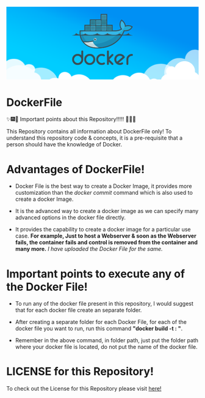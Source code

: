 ![Docker](Images/docker_image.png)


# DockerFile

:sparkles::fireworks::tada: Important points about this Repository!!!!! :tada::fireworks::sparkles:

This Repository contains all information about DockerFile only! To understand this repository code & concepts, it is a pre-requisite that a person should have the knowledge of Docker.

# Advantages of DockerFile!

* Docker File is the best way to create a Docker Image, it provides more customization than the <i>docker commit</i> command which is also used to create a docker Image.

* It is the advanced way to create a docker image as we can specify many advanced options in the docker file directly.

* It provides the capability to create a docker image for a particular use case. **For example, Just to host a Webserver & soon as the Webserver fails, the container fails and control is removed from the container and many more.** <i> I have uploaded the Docker File for the same. </i>

# Important points to execute any of the Docker File!

* To run any of the docker file present in this repository, I would suggest that for each docker file create an separate folder.

* After creating a separate folder for each Docker File, for each of the docker file you want to run, run this command **"docker build -t <image name>:<tag of image>  <path of the folder>"**.

* Remember in the above command, in folder path, just put the folder path where your docker file is located, do not put the name of the docker file.


# LICENSE for this Repository!
To check out the License for this Repository please visit [here!](https://github.com/HarshitDawar55/DockerFile/blob/master/LICENSE)
